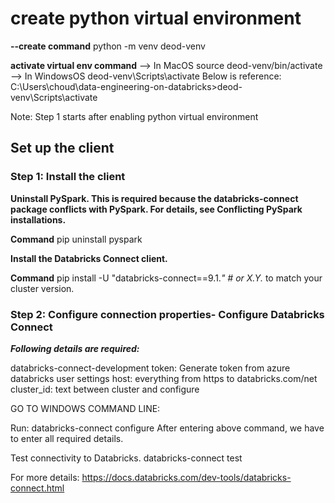 # create python virtual environment

**--create command**
python -m venv deod-venv

**activate virtual env command**
--> In MacOS
source deod-venv/bin/activate
--> In WindowsOS
deod-venv\Scripts\activate
Below is reference:
C:\Users\choud\data-engineering-on-databricks>deod-venv\Scripts\activate

Note: Step 1 starts after enabling python virtual environment
## Set up the client
### Step 1: Install the client
**Uninstall PySpark. This is required because the databricks-connect package conflicts with PySpark. For details, see Conflicting PySpark installations.**

**Command**
pip uninstall pyspark

**Install the Databricks Connect client.**

**Command**
pip install -U "databricks-connect==9.1.*"  # or X.Y.* to match your cluster version.

### Step 2: Configure connection properties- Configure Databricks Connect

_**Following details are required:**_

databricks-connect-development
token: Generate token from azure databricks user settings
host: everything from https to databricks.com/net
cluster_id: text between cluster and configure

GO TO WINDOWS COMMAND LINE:

Run:
databricks-connect configure
After entering above command, we have to enter all required details.

Test connectivity to Databricks.
databricks-connect test


For more details: https://docs.databricks.com/dev-tools/databricks-connect.html
